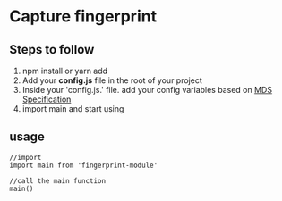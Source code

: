 # Capture fingerprint

## Steps to follow
1. npm install or yarn add
2. Add your **config.js** file in the root of your project
3. Inside your 'config.js.' file. add your config variables based on [MDS Specification](https://docs.mosip.io/1.1.5/biometrics/mosip-device-service-specification)
4. import main and start using

## usage

```
//import 
import main from 'fingerprint-module'

//call the main function
main()
```


